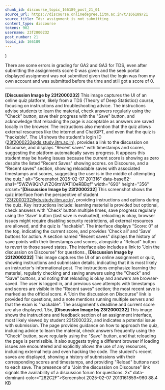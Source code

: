 ```yaml
---
chunk_id: discourse_topic_166189_post_21_01
source_url: https://discourse.onlinedegree.iitm.ac.in/t/166189/21
source_title: Tds: assignment is not submitting
content_type: discourse
tokens: 902
username: 23f2000232
post_number: 21
topic_id: 166189
---
```


)

There are some errors in grading for GA2 and GA3 for TDS, even after submitting the assignments score 0 was given and the seek portal displayed assignment was not submitted given that the login was from my own account and was submitted before the time and still got a score of 0.

---

**[Discussion Image by 23f2000232]** This image captures the UI of an online quiz platform, likely from a TDS (Theory of Deep Statistics) course, focusing on instructions and troubleshooting advice. The instructions advise students to learn the material, check answers regularly using the "Check" button, save their progress with the "Save" button, and acknowledge that reloading the page is acceptable as answers are saved locally in the browser. The instructions also mention that the quiz allows external resources like the internet and ChatGPT, and even that the quiz is "hackable". The UI shows the student's login ID (23f2000232@ds.study.iitm.ac.in), provides a link to the discussion on Discourse, and displays "Recent saves" with timestamps and scores, suggesting the platform automatically saves progress. It appears this student may be having issues because the current score is showing as zero despite the listed "Recent Saves" showing scores. on Discourse, and a "Recent saves" section, showing reloadable saves with associated timestamps and scores, suggesting the user is in the middle of attempting the quiz." alt="Screenshot 2025-02-07 201316" data-base62-sha1="5WZW8Qh7uYZO6ttrWAT1OeRBBqf" width="690" height="356" srcset="**[Discussion Image by 23f2000232]** This screenshot shows the quiz interface from the perspective of student '23f2000232@ds.study.iitm.ac.in', providing instructions and options during the quiz. Key instructions include: learning material is provided but optional, check answers with 'Check' button multiple times, save progress regularly using the 'Save' button (last save is evaluated), reloading is okay, browser issues might require disabling security restrictions, all external resources are allowed, and the quiz is "hackable". The interface displays "Score: 0" at the top, indicating the current score, and provides 'Check all' and 'Save' buttons for action. A section named "Recent saves" displays the history of save points with their timestamps and scores, alongside a "Reload" button to revert to those saved states. The interface also includes a link to "Join the discussion on Discourse" for questions., **[Discussion Image by 23f2000232]** This image captures the UI of an online assignment or quiz, showing instructions and submission details, indicating that it is most likely an instructor's informational post. The instructions emphasize learning the material, regularly checking and saving answers using the "Check" and "Save" buttons, and noting that reloading is okay and answers are browser-saved. The user is logged in, and previous save attempts with timestamps and scores are visible in the "Recent saves" section; the most recent save is marked as the official score. A "Join the discussion on Discourse" link is provided for questions, and a note mentions running multiple servers and that the exam is "hackable". The assignment's deadline and current score are also displayed. 1.5x, **[Discussion Image by 23f2000232]** This image shows the instructions and feedback section of an assignment interface, most likely viewed by student 23f2000232, and indicates a potential issue with submission. The page provides guidance on how to approach the quiz, including advice to learn the material, check answers frequently using the "Check" button, save regularly using the "Save" button, and that reloading the page is permissible. It also suggests trying a different browser if loading issues are encountered and explicitly allows the use of any resources, including external help and even hacking the code. The student's recent saves are displayed, showing a history of submissions with their corresponding scores and timestamps, and providing "Reload" buttons next to each save. The presence of a "Join the discussion on Discourse" link signals the availability of a discussion forum for questions. 2x" data-dominant-color="282C2F">Screenshot 2025-02-07 2013161859×960 88.4 KB
